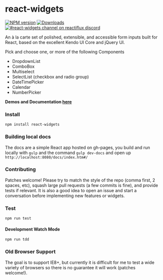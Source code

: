 react-widgets
=============

[![NPM version][npm-image]][npm-url]
[![Downloads][downloads-image]][downloads-url]
[![#react-widgets channel on reactiflux discord](https://img.shields.io/badge/discord-%23react--widgets-blue.svg?style=flat-square)](https://discord.gg/0ZcbPKXt5bY4znh9)

An à la carte set of polished, extensible, and accessible form inputs built for React, based on the excellent Kendo UI Core and jQuery UI.

Pick and choose one, or more of the following Components
- DropdownList
- ComboBox
- Multiselect
- SelectList (checkbox and radio group)
- DateTimePicker
- Calendar
- NumberPicker

__Demos and Documentation [here](http://jquense.github.io/react-widgets/docs/)__

### Install

`npm install react-widgets`

### Building local docs

The docs are a simple React app hosted on gh-pages, you build and run locally with `gulp` and the command `gulp dev-docs` and open up `http://localhost:8080/docs/index.htm#/`

### Contributing

Patches welcome! Please try to match the style of the repo (comma first, 2 spaces, etc), squash large pull requests (a few commits is fine), and provide tests if relevant. It is also a good idea to open an issue and start a conversation before implementing new features or widgets.

### Test

`npm run test`

#### Development Watch Mode

`npm run tdd`

### Old Browser Support

The goal is to support IE8+, but currently it is difficult for me to test a wide variety of browsers so there is no guarantee it will work (patches welcome!).

[npm-image]: https://img.shields.io/npm/v/react-widgets.svg?style=flat-square
[npm-url]: https://npmjs.org/package/react-widgets
[downloads-image]: http://img.shields.io/npm/dm/react-widgets.svg?style=flat-square
[downloads-url]: https://npmjs.org/package/react-widgets
